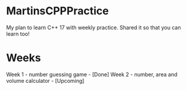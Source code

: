 # MartinsCPPPractice
My plan to learn C++ 17 with weekly practice. Shared it so that you can learn too!
# Weeks
Week 1 - number guessing game - [Done]
Week 2 - number, area and volume calculator - [Upcoming]
